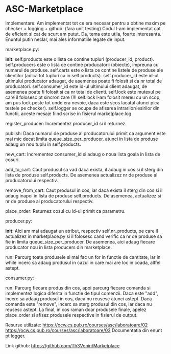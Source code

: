 # ASC-Marketplace

Implementare:
Am implementat tot ce era necesar pentru a obtine maxim pe checker + logging + github.
(fara unit testing)
Codul l-am implementat cat de eficient si cat de scurt am putut. Da, tema este utila,
foarte interesanta. Enuntul putin neclar, mai ales informatiile legate de input.

marketplace.py:

__init__:
self.products este o lista ce contine tupluri (producer_id, product).
self.producers este o lista ce contine producatorii (obiecte), impreuna cu numarul de produse.
self.carts este o lista ce contine listele de produse ale clientilor (adica tot tupluri ca in
self.products).
self.producer_id este id-ul ultimului producator adaugat, de asemenea poate fi folosit
si ca nr total de producatori.
self.consumer_id este id-ul ultimului client adaugat, de asemenea poate fi folosit
si ca nr total de clienti.
self.lock este mutexul pe care il folosesc pt sincronizare (!!! self.lock l-am folosit
mereu cu un scop, am pus lock peste tot unde era nevoie, daca este scos lacatul atunci
pica testele pe checker).
self.logger se ocupa de afisarea intrarilor/iesirilor din functii, aceste mesaje fiind
scrise in fisierul marketplace.log.

register_producer:
Incrementez producer_id si il returnez.

publish:
Daca numarul de produse al producatorului primit ca argument este mai mic
decat limita queue_size_per_producer, atunci in lista de produse adaug un nou tuplu 
in self.products.

new_cart:
Incrementez consumer_id si adaug o noua lista goala in lista de cosuri.

add_to_cart:
Caut produsul sa vad daca exista, il adaug in cos si il sterg din lista de
produse self.products. De asemenea actualizez nr de produse al producatorului
respectiv.

remove_from_cart:
Caut produsul in cos, iar daca exista il sterg din cos si il adaug inapoi
in lista de produse self.products. De asemenea, actualizez si nr de produse
al producatorului respectiv.

place_order:
Returnez cosul cu id-ul primit ca parametru.


producer.py:

__init__:
Aici am mai adaugat un atribut, respectiv self.nr_products, pe care il actualizez in
marketplace.py si il folosesc cand verific ca nr de produse sa fie in limita
queue_size_per_producer. De asemenea, aici adaug fiecare producator nou in lista
producers din marketplace.

run:
Parcurg toate produsele si mai fac un for in functie de cantitate, iar in while
incerc sa adaug produsul in cazul in care mai are loc in coada, altfel astept.


consumer.py:

run:
Parcurg fiecare produs din cos, apoi parcurg fiecare comanda si implementez
logica diferita in functie de tipul comenzii. Daca este "add", incerc sa
adaug produsul in cos, daca nu reusesc atunci astept. Daca comanda este
"remove", incerc sa sterg produsul din cos, iar daca nu reusesc astept.
La final, in cos raman doar produsele finale, apelez place_order si afisez
produsele respective in fisierul de output.

Resurse utilizate:
https://ocw.cs.pub.ro/courses/asc/laboratoare/02
https://ocw.cs.pub.ro/courses/asc/laboratoare/03
Documentatia din enunt pt logger.

Link github:
https://github.com/Th3Venin/Marketplace
